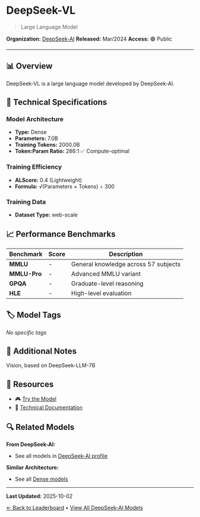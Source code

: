 # DeepSeek-VL

> Large Language Model

**Organization:** [DeepSeek-AI](../../labs/deepseek-ai.md)
**Released:** Mar/2024
**Access:** 🟢 Public

---

## 📊 Overview

DeepSeek-VL is a large language model developed by DeepSeek-AI.

## 🔧 Technical Specifications

### Model Architecture
- **Type:** Dense
- **Parameters:** 7.0B
- **Training Tokens:** 2000.0B
- **Token:Param Ratio:** 286:1 ✅ Compute-optimal

### Training Efficiency
- **ALScore:** 0.4 (Lightweight)
- **Formula:** √(Parameters × Tokens) ÷ 300

### Training Data
- **Dataset Type:** web-scale

## 📈 Performance Benchmarks

| Benchmark | Score | Description |
|-----------|-------|-------------|
| **MMLU** | - | General knowledge across 57 subjects |
| **MMLU-Pro** | - | Advanced MMLU variant |
| **GPQA** | - | Graduate-level reasoning |
| **HLE** | - | High-level evaluation |

## 🏷️ Model Tags

_No specific tags_

## 📝 Additional Notes

Vision, based on DeepSeek-LLM-7B

## 🔗 Resources

- 🎮 [Try the Model](https://github.com/deepseek-ai/DeepSeek-VL?tab=readme-ov-file)
- 📄 [Technical Documentation](https://arxiv.org/abs/2403.05525)

## 🔍 Related Models

**From DeepSeek-AI:**
- See all models in [DeepSeek-AI profile](../../labs/deepseek-ai.md)

**Similar Architecture:**
- See all [Dense models](../../architectures/dense.md)

---

**Last Updated:** 2025-10-02

[← Back to Leaderboard](../../README.md) • [View All DeepSeek-AI Models](../../labs/deepseek-ai.md)
